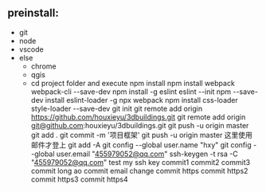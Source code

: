 ## preinstall:
* git
* node
* vscode
* else
    * chrome
    * qgis
    * cd project folder and execute npm install
npm install webpack webpack-cli --save-dev
npm install -g eslint
eslint --init
npm --save-dev install eslint-loader -g
npx webpack
npm install css-loader style-loader --save-dev
git init
git remote add origin https://github.com/houxieyu/3dbuildings.git
git remote add origin git@github.com:houxieyu/3dbuildings.git
git push -u origin master
git add .
git commit -m '项目框架'
git push -u origin master
这里使用邮件才登上
git add -A
git config --global user.name "hxy"
git config --global user.email "455979052@qq.com"
ssh-keygen -t rsa -C "455979052@qq.com"
test my ssh key
commit1
commit2
commit3
commit long ao
commit email change
commit https
commit https2
commit https3
commit https4